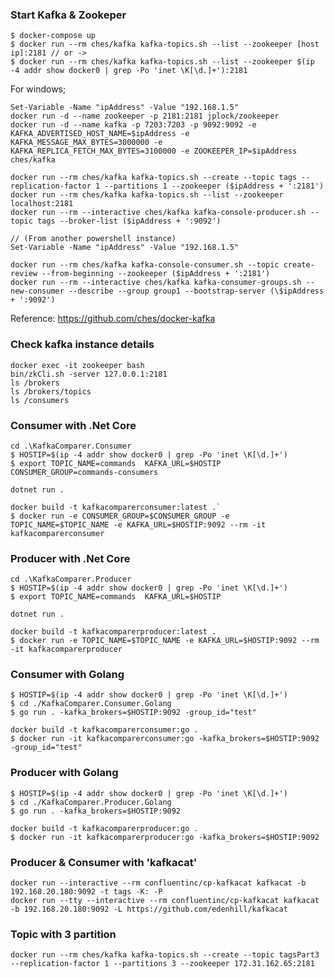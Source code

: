 ### Start Kafka & Zookeper
  
```
$ docker-compose up
$ docker run --rm ches/kafka kafka-topics.sh --list --zookeeper [host ip]:2181 // or -> 
$ docker run --rm ches/kafka kafka-topics.sh --list --zookeeper $(ip -4 addr show docker0 | grep -Po 'inet \K[\d.]+'):2181
```
  
For windows;  
```
Set-Variable -Name "ipAddress" -Value "192.168.1.5"
docker run -d --name zookeeper -p 2181:2181 jplock/zookeeper
docker run -d --name kafka -p 7203:7203 -p 9092:9092 -e KAFKA_ADVERTISED_HOST_NAME=$ipAddress -e KAFKA_MESSAGE_MAX_BYTES=3000000 -e KAFKA_REPLICA_FETCH_MAX_BYTES=3100000 -e ZOOKEEPER_IP=$ipAddress ches/kafka
```

```
docker run --rm ches/kafka kafka-topics.sh --create --topic tags --replication-factor 1 --partitions 1 --zookeeper ($ipAddress + ':2181')
docker run --rm ches/kafka kafka-topics.sh --list --zookeeper localhost:2181
docker run --rm --interactive ches/kafka kafka-console-producer.sh --topic tags --broker-list ($ipAddress + ':9092')

// (From another powershell instance)  
Set-Variable -Name "ipAddress" -Value "192.168.1.5"

docker run --rm ches/kafka kafka-console-consumer.sh --topic create-review --from-beginning --zookeeper ($ipAddress + ':2181')
docker run --rm --interactive ches/kafka kafka-consumer-groups.sh --new-consumer --describe --group group1 --bootstrap-server (\$ipAddress + ':9092')
```
Reference: https://github.com/ches/docker-kafka  

### Check kafka instance details

```
docker exec -it zookeeper bash
bin/zkCli.sh -server 127.0.0.1:2181  
ls /brokers  
ls /brokers/topics  
ls /consumers
```

### Consumer with .Net Core

```
cd .\KafkaComparer.Consumer  
$ HOSTIP=$(ip -4 addr show docker0 | grep -Po 'inet \K[\d.]+')
$ export TOPIC_NAME=commands  KAFKA_URL=$HOSTIP CONSUMER_GROUP=commands-consumers

dotnet run .

docker build -t kafkacomparerconsumer:latest .`  
$ docker run -e CONSUMER_GROUP=$CONSUMER_GROUP -e TOPIC_NAME=$TOPIC_NAME -e KAFKA_URL=$HOSTIP:9092 --rm -it kafkacomparerconsumer
```

### Producer with .Net Core

```
cd .\KafkaComparer.Producer  
$ HOSTIP=$(ip -4 addr show docker0 | grep -Po 'inet \K[\d.]+')
$ export TOPIC_NAME=commands  KAFKA_URL=$HOSTIP

dotnet run .

docker build -t kafkacomparerproducer:latest .
$ docker run -e TOPIC_NAME=$TOPIC_NAME -e KAFKA_URL=$HOSTIP:9092 --rm -it kafkacomparerproducer
```

### Consumer with Golang

```
$ HOSTIP=$(ip -4 addr show docker0 | grep -Po 'inet \K[\d.]+')
$ cd ./KafkaComparer.Consumer.Golang
$ go run . -kafka_brokers=$HOSTIP:9092 -group_id="test"

docker build -t kafkacomparerconsumer:go .
$ docker run -it kafkacomparerconsumer:go -kafka_brokers=$HOSTIP:9092 -group_id="test"
```  

### Producer with Golang

```
$ HOSTIP=$(ip -4 addr show docker0 | grep -Po 'inet \K[\d.]+')
$ cd ./KafkaComparer.Producer.Golang
$ go run . -kafka_brokers=$HOSTIP:9092
  
docker build -t kafkacomparerproducer:go .  
$ docker run -it kafkacomparerproducer:go -kafka_brokers=$HOSTIP:9092
```

### Producer & Consumer with 'kafkacat'

```
docker run --interactive --rm confluentinc/cp-kafkacat kafkacat -b 192.168.20.180:9092 -t tags -K: -P  
docker run --tty --interactive --rm confluentinc/cp-kafkacat kafkacat -b 192.168.20.180:9092 -L https://github.com/edenhill/kafkacat
```

### Topic with 3 partition

`docker run --rm ches/kafka kafka-topics.sh --create --topic tagsPart3 --replication-factor 1 --partitions 3 --zookeeper 172.31.162.65:2181`
